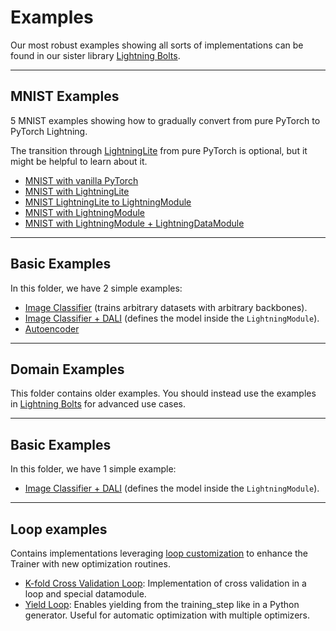# Examples

Our most robust examples showing all sorts of implementations
can be found in our sister library [Lightning Bolts](https://pytorch-lightning.readthedocs.io/en/latest/ecosystem/bolts.html).

______________________________________________________________________

## MNIST Examples

5 MNIST examples showing how to gradually convert from pure PyTorch to PyTorch Lightning.

The transition through [LightningLite](https://pytorch-lightning.readthedocs.io/en/latest/starter/lightning_lite.html) from pure PyTorch is optional, but it might be helpful to learn about it.

- [MNIST with vanilla PyTorch](convert_from_pt_to_pl/image_classifier_1_pytorch.py)
- [MNIST with LightningLite](convert_from_pt_to_pl/image_classifier_2_lite.py)
- [MNIST LightningLite to LightningModule](convert_from_pt_to_pl/image_classifier_3_lite_to_lightning_module.py)
- [MNIST with LightningModule](convert_from_pt_to_pl/image_classifier_4_lightning_module.py)
- [MNIST with LightningModule + LightningDataModule](convert_from_pt_to_pl/image_classifier_5_lightning_datamodule.py)

______________________________________________________________________

## Basic Examples

In this folder, we have 2 simple examples:

- [Image Classifier](pl_basics/backbone_image_classifier.py) (trains arbitrary datasets with arbitrary backbones).
- [Image Classifier + DALI](convert_from_pt_to_pl/image_classifier_4_dali.py) (defines the model inside the `LightningModule`).
- [Autoencoder](pl_basics/autoencoder.py)

______________________________________________________________________

## Domain Examples

This folder contains older examples. You should instead use the examples
in [Lightning Bolts](https://pytorch-lightning.readthedocs.io/en/latest/ecosystem/bolts.html)
for advanced use cases.

______________________________________________________________________

## Basic Examples

In this folder, we have 1 simple example:

- [Image Classifier + DALI](pl_integrations/dali_image_classifier.py) (defines the model inside the `LightningModule`).

______________________________________________________________________

## Loop examples

Contains implementations leveraging [loop customization](https://pytorch-lightning.readthedocs.io/en/latest/extensions/loops.html) to enhance the Trainer with new optimization routines.

- [K-fold Cross Validation Loop](pl_loops/kfold.py): Implementation of cross validation in a loop and special datamodule.
- [Yield Loop](pl_loops/yielding_training_step.py): Enables yielding from the training_step like in a Python generator. Useful for automatic optimization with multiple optimizers.
